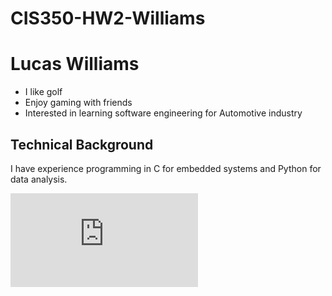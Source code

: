 # CIS350-HW2-Williams

# Lucas Williams

- I like golf
- Enjoy gaming with friends
- Interested in learning software engineering for Automotive industry

## Technical Background

I have experience programming in C for embedded systems and Python for data analysis.

![Meme](https://www.facebook.com/photo.php?fbid=1818917371557645&id=362916323824431&set=a.362920690490661)
